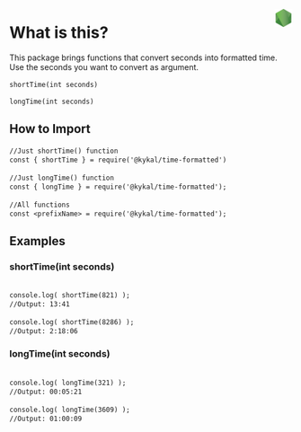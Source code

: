 [<img align="right" alt="Node.JS" width="32px" src="https://raw.githubusercontent.com/github/explore/main/topics/nodejs/nodejs.png" />][NodeJS_Site]

[NodeJS_Site]: https://nodejs.org/en/about/

# What is this?

This package brings functions that convert seconds into formatted time. Use the seconds you want to convert as argument.
```JS
shortTime(int seconds)
```
```JS
longTime(int seconds)
```

## How to Import
```JS
//Just shortTime() function
const { shortTime } = require('@kykal/time-formatted')

//Just longTime() function
const { longTime } = require('@kykal/time-formatted');

//All functions
const <prefixName> = require('@kykal/time-formatted');
```

## Examples

### shortTime(int seconds)
```JS

console.log( shortTime(821) );
//Output: 13:41 

console.log( shortTime(8286) );
//Output: 2:18:06
```

### longTime(int seconds)
```JS

console.log( longTime(321) );
//Output: 00:05:21

console.log( longTime(3609) );
//Output: 01:00:09 
```
